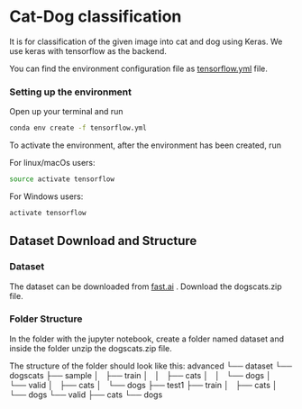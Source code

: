 # Cat-Dog classification

It is for classification of the given image into cat and dog using Keras. We use keras with tensorflow as the backend.

You can find the environment configuration file as [tensorflow.yml](tensorflow.yml) file.

### Setting up the environment

Open up your terminal and run
```bash
conda env create -f tensorflow.yml
```

To activate the environment, after the environment has been created, run

For linux/macOs users:
```bash
source activate tensorflow
```

For Windows users:
```bash
activate tensorflow
```

## Dataset Download and Structure

### Dataset
The dataset can be downloaded from [fast.ai](http://files.fast.ai/data/) . Download the dogscats.zip file.

### Folder Structure

In the folder with the jupyter notebook, create a folder named dataset and inside the folder unzip the dogscats.zip file.

The structure of the folder should look like this:
advanced
└── dataset
    └── dogscats
        ├── sample
        │   ├── train
        │   │   ├── cats
        │   │   └── dogs
        │   └── valid
        │       ├── cats
        │       └── dogs
        ├── test1
        ├── train
        │   ├── cats
        │   └── dogs
        └── valid
            ├── cats
            └── dogs


